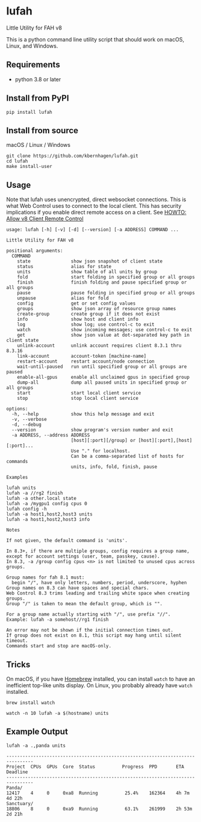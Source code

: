 # lufah

Little Utility for FAH v8

This is a python command line utility script that should
work on macOS, Linux, and Windows.


## Requirements

- python 3.8 or later


## Install from PyPI

```
pip install lufah
```

## Install from source

macOS / Linux / Windows
```
git clone https://github.com/kbernhagen/lufah.git
cd lufah
make install-user
```

## Usage

Note that lufah uses unencrypted, direct websocket connections.
This is what Web Control uses to connect to the local client.
This has security implications if you enable direct remote access on a client.
See [HOWTO: Allow v8 Client Remote Control](https://foldingforum.org/viewtopic.php?t=39050)

```
usage: lufah [-h] [-v] [-d] [--version] [-a ADDRESS] COMMAND ...

Little Utility for FAH v8

positional arguments:
  COMMAND
    state               show json snapshot of client state
    status              alias for state
    units               show table of all units by group
    fold                start folding in specified group or all groups
    finish              finish folding and pause specified group or all groups
    pause               pause folding in specified group or all groups
    unpause             alias for fold
    config              get or set config values
    groups              show json array of resource group names
    create-group        create group if it does not exist
    info                show host and client info
    log                 show log; use control-c to exit
    watch               show incoming messages; use control-c to exit
    get                 show json value at dot-separated key path in client state
    unlink-account      unlink account requires client 8.3.1 thru 8.3.16
    link-account        account-token [machine-name]
    restart-account     restart account/node connection
    wait-until-paused   run until specified group or all groups are paused
    enable-all-gpus     enable all unclaimed gpus in specified group
    dump-all            dump all paused units in specified group or all groups
    start               start local client service
    stop                stop local client service

options:
  -h, --help            show this help message and exit
  -v, --verbose
  -d, --debug
  --version             show program's version number and exit
  -a ADDRESS, --address ADDRESS
                        [host][:port][/group] or [host][:port],[host][:port]...
                        Use "." for localhost.
                        Can be a comma-separated list of hosts for commands
                        units, info, fold, finish, pause

Examples

lufah units
lufah -a //rg2 finish
lufah -a other.local state
lufah -a /mygpu1 config cpus 0
lufah config -h
lufah -a host1,host2,host3 units
lufah -a host1,host2,host3 info

Notes

If not given, the default command is 'units'.

In 8.3+, if there are multiple groups, config requires a group name,
except for account settings (user, team, passkey, cause).
In 8.3, -a /group config cpus <n> is not limited to unused cpus across groups.

Group names for fah 8.1 must:
  begin "/", have only letters, numbers, period, underscore, hyphen
Group names on 8.3 can have spaces and special chars.
Web Control 8.3 trims leading and trailing white space when creating groups.
Group "/" is taken to mean the default group, which is "".

For a group name actually starting with "/", use prefix "//".
Example: lufah -a somehost//rg1 finish

An error may not be shown if the initial connection times out.
If group does not exist on 8.1, this script may hang until silent timeout.
Commands start and stop are macOS-only.
```

## Tricks

On macOS, if you have [Homebrew](https://brew.sh/) installed,
you can install `watch` to have an inefficient top-like units display.
On Linux, you probably already have `watch` installed.

```
brew install watch

watch -n 10 lufah -a $(hostname) units
```

## Example Output

```
lufah -a .,panda units
```
```
--------------------------------------------------------------------------------
Project  CPUs  GPUs  Core  Status          Progress  PPD       ETA      Deadline
--------------------------------------------------------------------------------
Panda/
12417    4     0     0xa8  Running          25.4%    162364    4h 7m    4d 22h  
Sanctuary/
18806    8     0     0xa9  Running          63.1%    261999    2h 53m   2d 21h  
```
